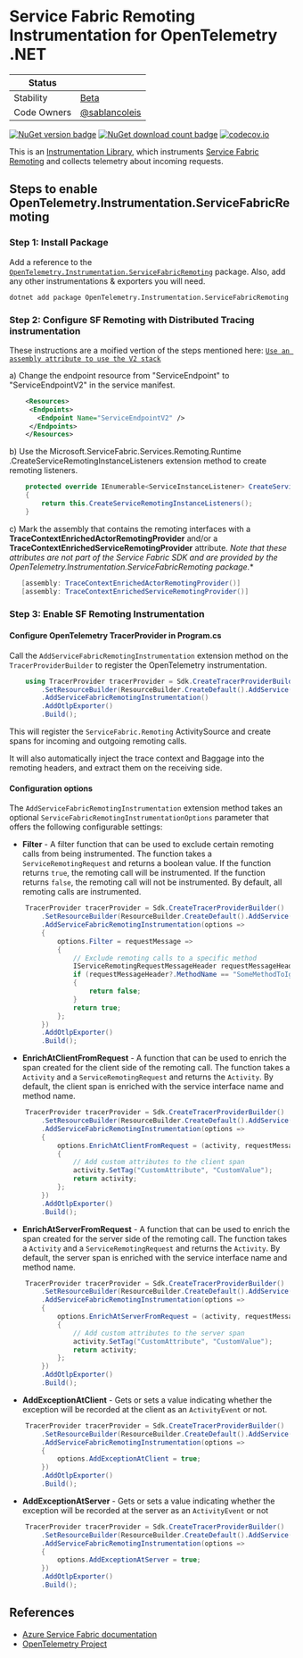 # Service Fabric Remoting Instrumentation for OpenTelemetry .NET

| Status        |           |
| ------------- |-----------|
| Stability     |  [Beta](../../README.md#beta)|
| Code Owners   |  [@sablancoleis](https://github.com/sablancoleis)

[![NuGet version badge](https://img.shields.io/nuget/v/OpenTelemetry.Instrumentation.ServiceFabricRemoting)](https://www.nuget.org/packages/OpenTelemetry.Instrumentation.ServiceFabricRemoting)
[![NuGet download count badge](https://img.shields.io/nuget/dt/OpenTelemetry.Instrumentation.ServiceFabricRemoting)](https://www.nuget.org/packages/OpenTelemetry.Instrumentation.ServiceFabricRemoting)
[![codecov.io](https://codecov.io/gh/open-telemetry/opentelemetry-dotnet-contrib/branch/main/graphs/badge.svg?flag=unittests-Instrumentation.ServiceFabricRemoting)](https://app.codecov.io/gh/open-telemetry/opentelemetry-dotnet-contrib?flags[0]=unittests-Instrumentation.ServiceFabricRemoting)

This is an [Instrumentation Library](https://github.com/open-telemetry/opentelemetry-specification/blob/master/specification/glossary.md#instrumentation-library),
which instruments [Service Fabric Remoting](https://learn.microsoft.com/en-us/azure/service-fabric/service-fabric-reliable-services-communication-remoting)
and collects telemetry about incoming requests.

## Steps to enable OpenTelemetry.Instrumentation.ServiceFabricRemoting


### Step 1: Install Package

Add a reference to the
[`OpenTelemetry.Instrumentation.ServiceFabricRemoting`](https://www.nuget.org/packages/OpenTelemetry.Instrumentation.ServiceFabricRemoting)
package. Also, add any other instrumentations & exporters you will need.

```shell
dotnet add package OpenTelemetry.Instrumentation.ServiceFabricRemoting
```

### Step 2: Configure SF Remoting with Distributed Tracing instrumentation

These instructions are a moified vertion of the steps mentioned here:
[`Use an assembly attribute to use the V2 stack`](https://learn.microsoft.com/en-us/azure/service-fabric/service-fabric-reliable-services-communication-remoting#use-an-assembly-attribute-to-use-the-v2-stack)

a) Change the endpoint resource from "ServiceEndpoint" to "ServiceEndpointV2"
   in the service manifest.

```xml
    <Resources>
     <Endpoints>
       <Endpoint Name="ServiceEndpointV2" />
     </Endpoints>
    </Resources>
```

b) Use the Microsoft.ServiceFabric.Services.Remoting.Runtime
.CreateServiceRemotingInstanceListeners
extension method to create remoting listeners.

```csharp
    protected override IEnumerable<ServiceInstanceListener> CreateServiceInstanceListeners()
    {
        return this.CreateServiceRemotingInstanceListeners();
    }
```

c) Mark the assembly that contains the remoting interfaces with a
**TraceContextEnrichedActorRemotingProvider** and/or a
**TraceContextEnrichedServiceRemotingProvider** attribute.
*Note that these attributes are not part of the Service Fabric SDK
and are provided by the OpenTelemetry.Instrumentation.ServiceFabricRemoting package.**

```csharp
   [assembly: TraceContextEnrichedActorRemotingProvider()]
   [assembly: TraceContextEnrichedServiceRemotingProvider()]
```

### Step 3: Enable  SF Remoting Instrumentation

#### Configure OpenTelemetry TracerProvider in Program.cs

Call the `AddServiceFabricRemotingInstrumentation` extension method on the
`TracerProviderBuilder` to register the OpenTelemetry instrumentation.

```csharp
    using TracerProvider tracerProvider = Sdk.CreateTracerProviderBuilder()
        .SetResourceBuilder(ResourceBuilder.CreateDefault().AddService("ServiceFabricRemoting-Example"))
        .AddServiceFabricRemotingInstrumentation()
        .AddOtlpExporter()
        .Build();
```

This will register the `ServiceFabric.Remoting` ActivitySource and create
spans for incoming and outgoing remoting calls.

It will also automatically inject the trace context and Baggage into the
remoting headers, and extract them on the receiving side.

#### Configuration options

The `AddServiceFabricRemotingInstrumentation` extension method takes an optional
`ServiceFabricRemotingInstrumentationOptions` parameter that offers the following
configurable settings:

- **Filter** - A filter function that can be used to exclude certain remoting
calls from being instrumented.
The function takes a `ServiceRemotingRequest` and returns a boolean value.
If the function returns `true`, the remoting call will be instrumented.
If the function returns `false`, the remoting call will not be instrumented.
By default, all remoting calls are instrumented.

```csharp
    TracerProvider tracerProvider = Sdk.CreateTracerProviderBuilder()
        .SetResourceBuilder(ResourceBuilder.CreateDefault().AddService("ServiceFabricRemoting-Example"))
        .AddServiceFabricRemotingInstrumentation(options =>
        {
            options.Filter = requestMessage =>
            {
                // Exclude remoting calls to a specific method 
                IServiceRemotingRequestMessageHeader requestMessageHeader = requestMessage?.GetHeader();
                if (requestMessageHeader?.MethodName == "SomeMethodToIgnore")
                {
                    return false;
                }
                return true;
            };
        })
        .AddOtlpExporter()
        .Build();
```

- **EnrichAtClientFromRequest** - A function that can be used to enrich the span
created for the client side of the remoting call.
The function takes a `Activity` and a `ServiceRemotingRequest` and returns the `Activity`.
By default, the client span is enriched with the service interface name
and method name.

```csharp
    TracerProvider tracerProvider = Sdk.CreateTracerProviderBuilder()
        .SetResourceBuilder(ResourceBuilder.CreateDefault().AddService("ServiceFabricRemoting-Example"))
        .AddServiceFabricRemotingInstrumentation(options =>
        {
            options.EnrichAtClientFromRequest = (activity, requestMessage) =>
            {
                // Add custom attributes to the client span
                activity.SetTag("CustomAttribute", "CustomValue");
                return activity;
            };
        })
        .AddOtlpExporter()
        .Build();
```

- **EnrichAtServerFromRequest** - A function that can be used to enrich the span
created for the server side of the remoting call.
The function takes a `Activity` and a `ServiceRemotingRequest` and returns the `Activity`.
By default, the server span is enriched with the service interface
name and method name.

```csharp
    TracerProvider tracerProvider = Sdk.CreateTracerProviderBuilder()
        .SetResourceBuilder(ResourceBuilder.CreateDefault().AddService("ServiceFabricRemoting-Example"))
        .AddServiceFabricRemotingInstrumentation(options =>
        {
            options.EnrichAtServerFromRequest = (activity, requestMessage) =>
            {
                // Add custom attributes to the server span
                activity.SetTag("CustomAttribute", "CustomValue");
                return activity;
            };
        })
        .AddOtlpExporter()
        .Build();
```

- **AddExceptionAtClient** - Gets or sets a value indicating whether the exception will be recorded at the client as an `ActivityEvent` or not.
```csharp
    TracerProvider tracerProvider = Sdk.CreateTracerProviderBuilder()
        .SetResourceBuilder(ResourceBuilder.CreateDefault().AddService("ServiceFabricRemoting-Example"))
        .AddServiceFabricRemotingInstrumentation(options =>
        {
            options.AddExceptionAtClient = true;
        })
        .AddOtlpExporter()
        .Build();
```

- **AddExceptionAtServer** - Gets or sets a value indicating whether the exception will be recorded at the server as an `ActivityEvent` or not
```csharp
    TracerProvider tracerProvider = Sdk.CreateTracerProviderBuilder()
        .SetResourceBuilder(ResourceBuilder.CreateDefault().AddService("ServiceFabricRemoting-Example"))
        .AddServiceFabricRemotingInstrumentation(options =>
        {
            options.AddExceptionAtServer = true;
        })
        .AddOtlpExporter()
        .Build();
```


## References

- [Azure Service Fabric documentation](https://learn.microsoft.com/en-us/azure/service-fabric/)
- [OpenTelemetry Project](https://opentelemetry.io/)
